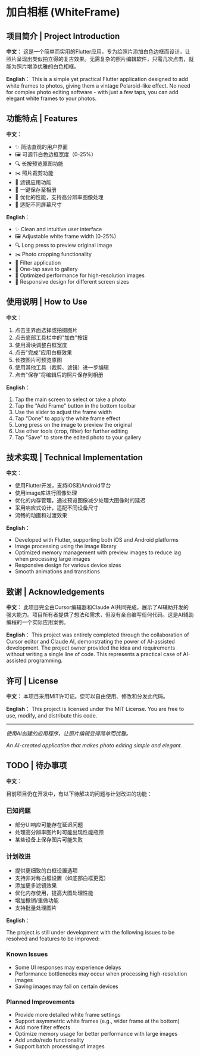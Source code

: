 # 加白相框 (WhiteFrame)

## 项目简介 | Project Introduction

**中文**：
这是一个简单而实用的Flutter应用，专为给照片添加白色边框而设计，让照片呈现出类似拍立得的复古效果。无需复杂的照片编辑软件，只需几次点击，就能为照片增添优雅的白色相框。

**English**：
This is a simple yet practical Flutter application designed to add white frames to photos, giving them a vintage Polaroid-like effect. No need for complex photo editing software - with just a few taps, you can add elegant white frames to your photos.

## 功能特点 | Features

**中文**：

- ✨ 简洁直观的用户界面
- 🖼️ 可调节白色边框宽度（0-25%）
- 🔍 长按预览原图功能
- ✂️ 照片裁剪功能
- 🎨 滤镜应用功能
- 💾 一键保存至相册
- 🚀 优化的性能，支持高分辨率图像处理
- 📱 适配不同屏幕尺寸

**English**：

- ✨ Clean and intuitive user interface
- 🖼️ Adjustable white frame width (0-25%)
- 🔍 Long press to preview original image
- ✂️ Photo cropping functionality
- 🎨 Filter application
- 💾 One-tap save to gallery
- 🚀 Optimized performance for high-resolution images
- 📱 Responsive design for different screen sizes

## 使用说明 | How to Use

**中文**：

1. 点击主界面选择或拍摄图片
2. 点击底部工具栏中的"加白"按钮
3. 使用滑块调整白框宽度
4. 点击"完成"应用白框效果
5. 长按图片可预览原图
6. 使用其他工具（裁剪、滤镜）进一步编辑
7. 点击"保存"将编辑后的照片保存到相册

**English**：

1. Tap the main screen to select or take a photo
2. Tap the "Add Frame" button in the bottom toolbar
3. Use the slider to adjust the frame width
4. Tap "Done" to apply the white frame effect
5. Long press on the image to preview the original
6. Use other tools (crop, filter) for further editing
7. Tap "Save" to store the edited photo to your gallery

## 技术实现 | Technical Implementation

**中文**：

- 使用Flutter开发，支持iOS和Android平台
- 使用image库进行图像处理
- 优化的内存管理，通过预览图像减少处理大图像时的延迟
- 采用响应式设计，适配不同设备尺寸
- 流畅的动画和过渡效果

**English**：

- Developed with Flutter, supporting both iOS and Android platforms
- Image processing using the image library
- Optimized memory management with preview images to reduce lag when processing large images
- Responsive design for various device sizes
- Smooth animations and transitions

## 致谢 | Acknowledgements

**中文**：
此项目完全由Cursor编辑器和Claude AI共同完成，展示了AI辅助开发的强大能力。项目所有者提供了想法和需求，但没有亲自编写任何代码。这是AI辅助编程的一个实际应用案例。

**English**：
This project was entirely completed through the collaboration of Cursor editor and Claude AI, demonstrating the power of AI-assisted development. The project owner provided the idea and requirements without writing a single line of code. This represents a practical case of AI-assisted programming.

## 许可 | License

**中文**：
本项目采用MIT许可证。您可以自由使用、修改和分发此代码。

**English**：
This project is licensed under the MIT License. You are free to use, modify, and distribute this code.

---

*使用AI创建的应用程序，让照片编辑变得简单而优雅。*

*An AI-created application that makes photo editing simple and elegant.*

## TODO | 待办事项

**中文**：

目前项目仍在开发中，有以下待解决的问题与计划改进的功能：

### 已知问题
- 部分UI响应可能存在延迟问题
- 处理高分辨率图片时可能出现性能瓶颈
- 某些设备上保存图片可能失败

### 计划改进
- 提供更细致的白框设置选项
- 支持非对称白框设置（如底部白框更宽）
- 添加更多滤镜效果
- 优化内存使用，提高大图处理性能
- 增加撤销/重做功能
- 支持批量处理图片

**English**：

The project is still under development with the following issues to be resolved and features to be improved:

### Known Issues
- Some UI responses may experience delays
- Performance bottlenecks may occur when processing high-resolution images
- Saving images may fail on certain devices

### Planned Improvements
- Provide more detailed white frame settings
- Support asymmetric white frames (e.g., wider frame at the bottom)
- Add more filter effects
- Optimize memory usage for better performance with large images
- Add undo/redo functionality
- Support batch processing of images

